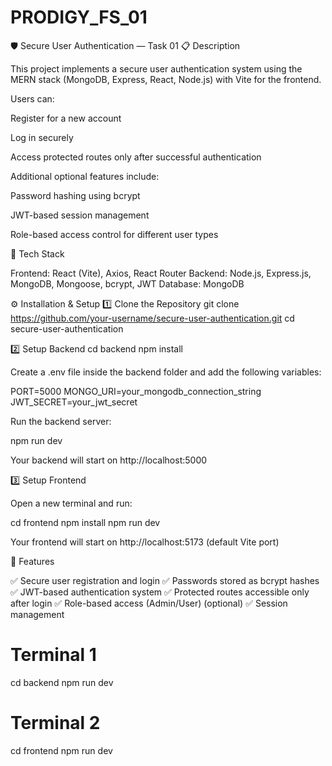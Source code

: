 # PRODIGY_FS_01

🛡️ Secure User Authentication — Task 01
📋 Description

This project implements a secure user authentication system using the MERN stack (MongoDB, Express, React, Node.js) with Vite for the frontend.

Users can:

Register for a new account

Log in securely

Access protected routes only after successful authentication

Additional optional features include:

Password hashing using bcrypt

JWT-based session management

Role-based access control for different user types

🧩 Tech Stack

Frontend: React (Vite), Axios, React Router
Backend: Node.js, Express.js, MongoDB, Mongoose, bcrypt, JWT
Database: MongoDB

⚙️ Installation & Setup
1️⃣ Clone the Repository
git clone https://github.com/your-username/secure-user-authentication.git
cd secure-user-authentication

2️⃣ Setup Backend
cd backend
npm install


Create a .env file inside the backend folder and add the following variables:

PORT=5000
MONGO_URI=your_mongodb_connection_string
JWT_SECRET=your_jwt_secret


Run the backend server:

npm run dev


Your backend will start on http://localhost:5000

3️⃣ Setup Frontend

Open a new terminal and run:

cd frontend
npm install
npm run dev


Your frontend will start on http://localhost:5173 (default Vite port)

🔐 Features

✅ Secure user registration and login
✅ Passwords stored as bcrypt hashes
✅ JWT-based authentication system
✅ Protected routes accessible only after login
✅ Role-based access (Admin/User) (optional)
✅ Session management



# Terminal 1
cd backend
npm run dev

# Terminal 2
cd frontend
npm run dev




